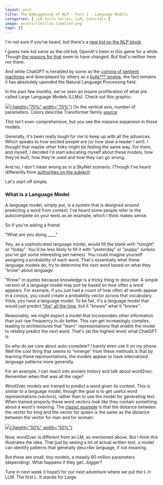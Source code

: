 ```yaml
---
layout: post
title: The Embiggening of NLP - Part 1 - Language Models
categories: [ LLM Intro Series, LLM, tutorials ]
image: assets/llms/llm_timeline.png
tags: []
---
```


I'm not sure if you've heard, but there's a [new kid on the NLP block](https://chat.openai.com/).

I guess new kid same as the old kid; OpenAI's been in this game for a while.  Though [the reasons for that](https://www.technologyreview.com/2020/02/17/844721/ai-openai-moonshot-elon-musk-sam-altman-greg-brockman-messy-secretive-reality/) seem to have changed.  But that's neither here nor there.

And while ChatGPT is heralded by some as the [coming of sentient machines](https://www.independent.co.uk/tech/artificial-intelligence-conciousness-ai-deepmind-b2017393.html) and downplayed by others as a [bulls*** engine](https://www.transformingsociety.co.uk/2023/02/10/chatgpt-the-worlds-largest-bullshit-machine/), the fact remains it has absolutely upended the Natural Language Processing field.

In the past few months, we've seen an insane proliferation of what are called Large Language Models (LLMs).  Check out this graphic:

[![]({{site.url}}/assets/llms/llm_timeline.png){:height="70%" width="70%"}]({{site.url}}/assets/llms/llm_timeline.png) On the vertical axis, number of parameters. Colors describe Transformer family [source](https://arxiv.org/abs/2302.07730)


This isn't even comprehensive, but you see the massive expansion in these models.

Generally, it's been really tough for me to keep up with all the advances.  Which speaks to how excited people are (or how slow a reader I am!).  I thought that maybe other folks might be feeling the same way.  For them, and myself, I decided I'd start educating myself about these models, how they're built, how they're used and how they can go wrong.

And no, I don't mean wrong as in a SkyNet scenario.  (Though I've heard differently from [authorities on the subject](https://nypost.com/2023/07/02/arnold-schwarzenegger-claims-ai-from-terminator-has-become-a-reality/))

Let's start off simple.

<h3> What is a Language Model </h3>
A language model, simply put, is a system that is designed around predicting a word from context.  I've heard some people refer to the autocomplete on your texts as an example, which I think makes sense.

So if you're asking a friend:

"What are you doing ____"

You, as a sophisticated language model, would fill the blank with "tonight" or "today".  You'd be less likely to fill it with "yesterday" or "puppy" (unless you've got some interesting pet names).  You could imagine yourself assigning a probability of each word.  That's essentially what these language models do, try to determine the next word based on what they "know" about language.

"Know" in quotes because knowledge is a tricky thing to describe.  A simple version of a language model may just be based on how often a word appears.  For example, if you just had a count of how often all words appear in a corpus, you could create a probability vector across that vocabulary.  Viola, you have a language model.  To be fair, it's a language model that would just predict ["the" all the time](https://en.wikipedia.org/wiki/Most_common_words_in_English), but it "knows" what it "knows".

Reasonably, we might expect a model that incorporates other information than just raw frequency to do better.  This can get increasingly complex, leading to architectures that "learn" representations that enable the model to reliably predict the next word.  That's (at the highest level) what ChatGPT is.

So why do we care about auto-complete? I barely even use it on my phone.  Well the cool thing that seems to "emerge" from these methods is that by learning these representations, the models appear to have internalized language patterns more generally.

For an example, I can reach into ancient history and talk about word2vec.  Remember when that was all the rage?

Word2vec models are trained to predict a word given its context.  This is similar to a language model, though the goal is to get useful word representations (vectors), rather than to use the model for generating text.  When trained properly these word vectors _look like_ they contain something about a word's meaning.  The [classic example](https://www.tensorflow.org/images/linear-relationships.png) is that the distance between the vector for king and the vector for queen is the same as the distance between the vector for man and for woman:

[![]({{site.url}}/assets/llms/king_queen.png){:height="50%" width="50%"}]({{site.url}}/assets/llms/king_queen.png)

Now, word2vec is different from an LM, as mentioned above.  But I think this illustrates the idea.  That just by seeing a lot of actual written text, a model can identify patterns that generally describe language, if not meaning. 

But these are small, tiny models, a measly 60 million parameters (depending).  What happens if they get...bigger?  

Tune in next week (I hope!) for our next adventure where we put the L in LLM.  The first L.  It stands for Large.